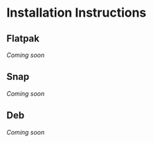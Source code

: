 # Installation Instructions

## Flatpak

*Coming soon*

## Snap

*Coming soon*

## Deb

*Coming soon*

